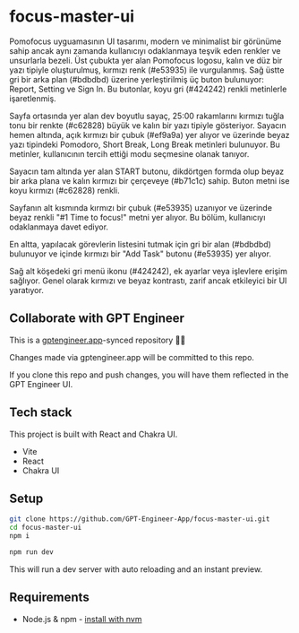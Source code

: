 # focus-master-ui

Pomofocus uyguamasının UI tasarımı, modern ve minimalist bir görünüme sahip ancak aynı zamanda kullanıcıyı odaklanmaya teşvik eden renkler ve unsurlarla bezeli. Üst çubukta yer alan Pomofocus logosu, kalın ve düz bir yazı tipiyle oluşturulmuş, kırmızı renk (#e53935) ile vurgulanmış. Sağ üstte gri bir arka plan (#bdbdbd) üzerine yerleştirilmiş üç buton bulunuyor: Report, Setting ve Sign In. Bu butonlar, koyu gri (#424242) renkli metinlerle işaretlenmiş.

Sayfa ortasında yer alan dev boyutlu sayaç, 25:00 rakamlarını kırmızı tuğla tonu bir renkte (#c62828) büyük ve kalın bir yazı tipiyle gösteriyor. Sayacın hemen altında, açık kırmızı bir çubuk (#ef9a9a) yer alıyor ve üzerinde beyaz yazı tipindeki Pomodoro, Short Break, Long Break metinleri bulunuyor. Bu metinler, kullanıcının tercih ettiği modu seçmesine olanak tanıyor.

Sayacın tam altında yer alan START butonu, dikdörtgen formda olup beyaz bir arka plana ve kalın kırmızı bir çerçeveye (#b71c1c) sahip. Buton metni ise koyu kırmızı (#c62828) renkli.

Sayfanın alt kısmında kırmızı bir çubuk (#e53935) uzanıyor ve üzerinde beyaz renkli "#1 Time to focus!" metni yer alıyor. Bu bölüm, kullanıcıyı odaklanmaya davet ediyor.

En altta, yapılacak görevlerin listesini tutmak için gri bir alan (#bdbdbd) bulunuyor ve içinde kırmızı bir "Add Task" butonu (#e53935) yer alıyor.  

Sağ alt köşedeki gri menü ikonu (#424242), ek ayarlar veya işlevlere erişim sağlıyor. Genel olarak kırmızı ve beyaz kontrastı, zarif ancak etkileyici bir UI yaratıyor.

## Collaborate with GPT Engineer

This is a [gptengineer.app](https://gptengineer.app)-synced repository 🌟🤖

Changes made via gptengineer.app will be committed to this repo.

If you clone this repo and push changes, you will have them reflected in the GPT Engineer UI.

## Tech stack

This project is built with React and Chakra UI.

- Vite
- React
- Chakra UI

## Setup

```sh
git clone https://github.com/GPT-Engineer-App/focus-master-ui.git
cd focus-master-ui
npm i
```

```sh
npm run dev
```

This will run a dev server with auto reloading and an instant preview.

## Requirements

- Node.js & npm - [install with nvm](https://github.com/nvm-sh/nvm#installing-and-updating)
